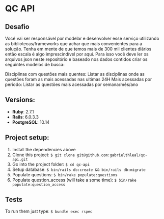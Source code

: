 # QC API

## Desafio
Você vai ser responsável por modelar e desenvolver esse serviço utilizando as bibliotecas/frameworks que achar que mais convenientes para a solução. Tenha em mente de que temos mais de 300 mil clientes diários então escala é algo imprescindível por aqui. Para isso você deve ler os arquivos json neste repositório e baseado nos dados contidos criar os seguintes modelos de busca:

Disciplinas com questões mais quentes: Listar as disciplinas onde as questões foram as mais acessadas nas ultimas 24H
Mais acessadas por periodo: Listar as questões mais acessadas por semana/mês/ano

## Versions:
* **Ruby**: 2.7.1
* **Rails**: 6.0.3.3
* **PostgreSQL**: 10.14

## Project setup:

1. Install the dependencies above
2. Clone this project: `$ git clone git@github.com:gabrielthleal/qc-api.git`
3. Go into the project folder: `$ cd qc-api`
4. Setup database: `$ bin/rails db:create && bin/rails db:migrate`
5. Populate questions: `$ bin/rake populate:questions`
6. Populate question_access (will take a some time): `$ bin/rake populate:question_access`

## Tests
To run them just type: `$ bundle exec rspec`

